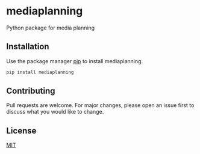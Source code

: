 # mediaplanning
Python package for media planning

## Installation

Use the package manager [pip](https://pip.pypa.io/en/stable/) to install mediaplanning.

```bash
pip install mediaplanning
```

## Contributing
Pull requests are welcome. For major changes, please open an issue first to discuss what you would like to change.

## License
[MIT](https://choosealicense.com/licenses/mit/)
